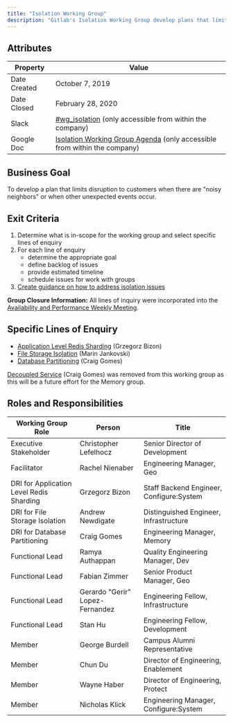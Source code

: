 ```yaml
---
title: "Isolation Working Group"
description: "Gitlab's Isolation Working Group develop plans that limits disruption to customers when unexpected events occur. Learn more here!"
---
```


## Attributes

| Property        | Value            |
|-----------------|------------------|
| Date Created    | October 7, 2019  |
| Date Closed     | February 28, 2020|
| Slack           | [#wg_isolation](https://gitlab.slack.com/messages/CNTFF3RB5) (only accessible from within the company) |
| Google Doc      | [Isolation Working Group Agenda](https://docs.google.com/document/d/12PjNkkklBM3dIDXcDqlR6kXBanBbqbXu9LRmcjvuJgc/edit#) (only accessible from within the company) |

## Business Goal

To develop a plan that limits disruption to customers when there are "noisy neighbors" or when other unexpected events occur.

## Exit Criteria

1. Determine what is in-scope for the working group and select specific lines of enquiry
1. For each line of enquiry
    - determine the appropriate goal
    - define backlog of issues
    - provide estimated timeline
    - schedule issues for work with groups
1. [Create guidance on how to address isolation issues](https://gitlab.com/gitlab-org/gitlab/issues/196829)

**Group Closure Information:** All lines of inquiry were incorporated into the [Availability and Performance
Weekly Meeting](https://docs.google.com/document/d/1SanPUz86cIyRQR5kRmXyCLLE8sZVpx0auu_W6jY94W4/edit#heading=h.mbjsiz6n6jlo).

## Specific Lines of Enquiry

- [Application Level Redis Sharding](https://gitlab.com/groups/gitlab-org/-/epics/2391) (Grzegorz Bizon)
- [File Storage Isolation](https://gitlab.com/groups/gitlab-org/-/epics/2307) (Marin Jankovski)
- [Database Partitioning](https://gitlab.com/groups/gitlab-org/-/epics/2023) (Craig Gomes)

[Decoupled Service](https://gitlab.com/gitlab-org/gitlab/issues/31121) (Craig Gomes) was removed from this working group
as this will be a future effort for the Memory group.

## Roles and Responsibilities

| Working Group Role                       | Person                          | Title                                    |
|------------------------------------------|---------------------------------|------------------------------------------|
| Executive Stakeholder                    | Christopher Lefelhocz           | Senior Director of Development           |
| Facilitator                              | Rachel Nienaber                 | Engineering Manager, Geo                 |
| DRI for Application Level Redis Sharding | Grzegorz Bizon                  | Staff Backend Engineer, Configure:System |
| DRI for File Storage Isolation           | Andrew Newdigate                | Distinguished Engineer, Infrastructure   |
| DRI for Database Partitioning            | Craig Gomes                     | Engineering Manager, Memory              |
| Functional Lead                          | Ramya Authappan                 | Quality Engineering Manager, Dev         |
| Functional Lead                          | Fabian Zimmer                   | Senior Product Manager, Geo              |
| Functional Lead                          | Gerardo "Gerir" Lopez-Fernandez | Engineering Fellow, Infrastructure       |
| Functional Lead                          | Stan Hu                         | Engineering Fellow, Development          |
| Member                                   | George Burdell                  | Campus Alumni Representative             |
| Member                                   | Chun Du                         | Director of Engineering, Enablement      |
| Member                                   | Wayne Haber                     | Director of Engineering, Protect          |
| Member                                   | Nicholas Klick                  | Engineering Manager, Configure:System    |
